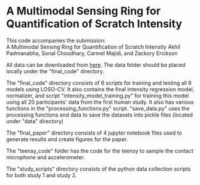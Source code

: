 # A Multimodal Sensing Ring for Quantification of Scratch Intensity

This code accompanies the submission:  
A Multimodal Sensing Ring for Quantification of Scratch Intensity
Akhil Padmanabha, Sonal Choudhary, Carmel Majidi, and Zackory Erickson

All data can be downloaded from [here](https://drive.google.com/drive/folders/1fyGAndOEDU-AejCiPgw0x9vvYic74ehT?usp=sharing). The data folder should be placed locally under the "final_code" directory. 

The "final_code" directory consists of 6 scripts for training and testing all 6 models using LOSO-CV. It also contains the final intensity regression model, normalizer, and script  "intensity_model_training.py" for training this model using all 20 participants' data from the first human study. It also has various functions in the "processing_functions.py" script. "save_data.py" uses the processing functions and data to save the datasets into pickle files (located under "data" directory)

The "final_paper" directory consists of 4 jupyter notebook files used to generate results and create figures for the paper. 

The "teensy_code" folder has the code for the teensy to sample the contact microphone and accelerometer. 

The "study_scripts" directory consists of the python data collection scripts for both study 1 and study 2. 
